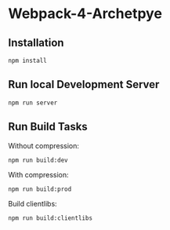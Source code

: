 # Webpack-4-Archetpye

## Installation
`npm install`

## Run local Development Server
`npm run server`

## Run Build Tasks
Without compression:
```
npm run build:dev
```

With compression:
```
npm run build:prod
```

Build clientlibs:
```
npm run build:clientlibs
```

